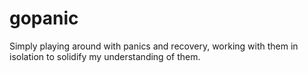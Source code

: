 # gopanic

Simply playing around with panics and recovery, working with them in isolation to solidify my understanding of them.
